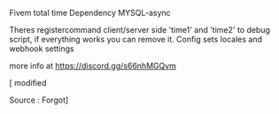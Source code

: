 Fivem total time 
Dependency MYSQL-async

Theres registercommand client/server side 'time1' and 'time2' to debug script, if everything works you can remove it.
Config sets locales and webhook settings

more info at https://discord.gg/s66nhMGQvm

[ modified 

Source : Forgot]
